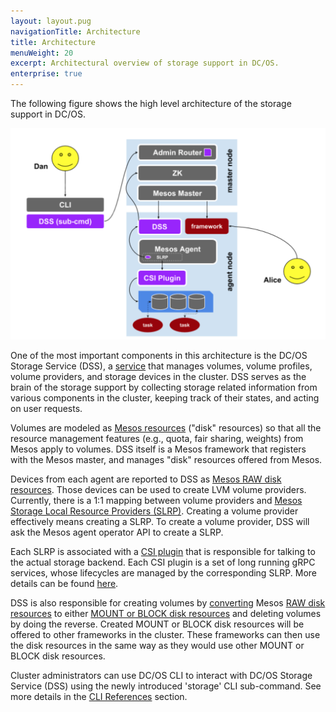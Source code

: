 ```yaml
---
layout: layout.pug
navigationTitle: Architecture
title: Architecture
menuWeight: 20
excerpt: Architectural overview of storage support in DC/OS.
enterprise: true
---
```


The following figure shows the high level architecture of the storage support in DC/OS.

![Storage support in DC/OS](../img/dcos-storage-architecture.png)

One of the most important components in this architecture is the DC/OS Storage Service (DSS), a [service](/latest/overview/concepts/#system-service) that manages volumes, volume profiles, volume providers, and storage devices in the cluster.
DSS serves as the brain of the storage support by collecting storage related information from various components in the cluster, keeping track of their states, and acting on user requests.

Volumes are modeled as [Mesos resources](http://mesos.apache.org/documentation/latest/attributes-resources/#resources) ("disk" resources) so that all the resource management features (e.g., quota, fair sharing, weights) from Mesos apply to volumes.
DSS itself is a Mesos framework that registers with the Mesos master, and manages "disk" resources offered from Mesos.

Devices from each agent are reported to DSS as [Mesos RAW disk resources](http://mesos.apache.org/documentation/latest/csi/#new-disk-source-types).
Those devices can be used to create LVM volume providers.
Currently, there is a 1:1 mapping between volume providers and [Mesos Storage Local Resource Providers (SLRP)](http://mesos.apache.org/documentation/latest/csi/#storage-local-resource-provider).
Creating a volume provider effectively means creating a SLRP.
To create a volume provider, DSS will ask the Mesos agent operator API to create a SLRP.

Each SLRP is associated with a [CSI plugin](http://mesos.apache.org/documentation/latest/csi/#slrp-configuration) that is responsible for talking to the actual storage backend.
Each CSI plugin is a set of long running gRPC services, whose lifecycles are managed by the corresponding SLRP.
More details can be found [here](http://mesos.apache.org/documentation/latest/csi/#standalone-containers-for-csi-plugins).

DSS is also responsible for creating volumes by [converting](http://mesos.apache.org/documentation/latest/csi/#new-offer-operations-for-disk-resources) Mesos [RAW disk resources](http://mesos.apache.org/documentation/latest/csi/#new-disk-source-types) to either [MOUNT or BLOCK disk resources](http://mesos.apache.org/documentation/latest/csi/#new-disk-source-types) and deleting volumes by doing the reverse.
Created MOUNT or BLOCK disk resources will be offered to other frameworks in the cluster.
These frameworks can then use the disk resources in the same way as they would use other MOUNT or BLOCK disk resources.

Cluster administrators can use DC/OS CLI to interact with DC/OS Storage Service (DSS) using the newly introduced 'storage' CLI sub-command.
See more details in the [CLI References](../cli-references/) section.
